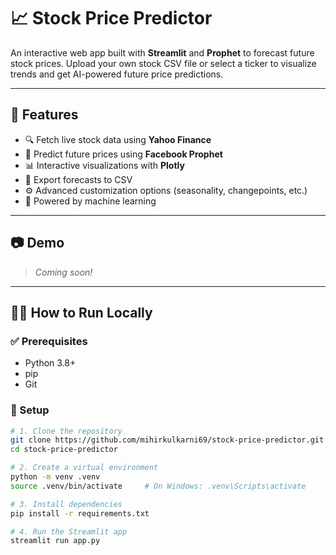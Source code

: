 # 📈 Stock Price Predictor

An interactive web app built with **Streamlit** and **Prophet** to forecast future stock prices. Upload your own stock CSV file or select a ticker to visualize trends and get AI-powered future price predictions.

---

## 🚀 Features

- 🔍 Fetch live stock data using **Yahoo Finance**
- 📅 Predict future prices using **Facebook Prophet**
- 📊 Interactive visualizations with **Plotly**
- 📂 Export forecasts to CSV
- ⚙️ Advanced customization options (seasonality, changepoints, etc.)
- 🧠 Powered by machine learning

---

## 📷 Demo

> _Coming soon!_ 

---

## 🧑‍💻 How to Run Locally

### ✅ Prerequisites

- Python 3.8+
- pip
- Git

### 🔧 Setup

```bash
# 1. Clone the repository
git clone https://github.com/mihirkulkarni69/stock-price-predictor.git
cd stock-price-predictor

# 2. Create a virtual environment
python -m venv .venv
source .venv/bin/activate     # On Windows: .venv\Scripts\activate

# 3. Install dependencies
pip install -r requirements.txt

# 4. Run the Streamlit app
streamlit run app.py
